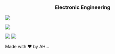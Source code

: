 <span align="center">
<h3>Electronic Engineering</h3>  
<a href="https://www.artstation.com/caasperart" target="blank">
  <img src="https://img.shields.io/badge/ARTSTATION-CAASPERART-blue?logoColor=violet&style=for-the-badge"/>
</a>
  
</span>
 
  
![](https://github-profile-summary-cards.vercel.app/api/cards/profile-details?username=ahsanu123&theme=dracula)

![](https://github-profile-summary-cards.vercel.app/api/cards/stats?username=ahsanu123&theme=dracula) ![](https://github-profile-summary-cards.vercel.app/api/cards/productive-time?username=ahsanu123&theme=dracula)
  
Made with ♥️ by AH...
